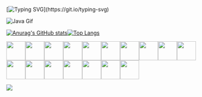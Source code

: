 [![Typing SVG](https://readme-typing-svg.demolab.com?font=Noto+Sans+Japanese&weight=900&size=35&pause=1000&color=8FF700&width=600&height=76&lines=Hi%2C+I'm+Redeem+Grimm...;A+Rare+Breed+Of+A+Human+Specie!)](https://git.io/typing-svg)

![Java Gif](https://user-images.githubusercontent.com/45304978/197178414-391a5285-2ea4-46ed-b6d9-58dfd9789fd1.gif)


[![Anurag's GitHub stats](https://github-readme-stats.vercel.app/api?username=Redeem-Grimm-Satoshi&show_icons=true&theme=radical)](https://github.com/anuraghazra/github-readme-stats)[![Top Langs](https://github-readme-stats.vercel.app/api/top-langs/?username=Redeem-Grimm-Satoshi&theme=radical&show_icons=true&langs_count=10&layout=compact)](https://github.com/anuraghazra/github-readme-stats)

<img height=50 src="https://cdn.jsdelivr.net/gh/devicons/devicon/icons/python/python-original.svg"/><img height=50 src="https://cdn.jsdelivr.net/gh/devicons/devicon/icons/java/java-original.svg"/><img height=50 src="https://cdn.jsdelivr.net/gh/devicons/devicon/icons/html5/html5-original.svg" /><img height=50 src="https://cdn.jsdelivr.net/gh/devicons/devicon/icons/css3/css3-original.svg" /><img height=50 src="https://cdn.jsdelivr.net/gh/devicons/devicon/icons/git/git-plain.svg"/><img height=50 src="https://cdn.jsdelivr.net/gh/devicons/devicon/icons/github/github-original.svg"/><img height=50 src="https://cdn.jsdelivr.net/gh/devicons/devicon/icons/androidstudio/androidstudio-original.svg" /><img height=50 src="https://cdn.jsdelivr.net/gh/devicons/devicon/icons/android/android-original.svg" /><img height=50 src="https://cdn.jsdelivr.net/gh/devicons/devicon/icons/julia/julia-original.svg" /><img height=50 src="https://cdn.jsdelivr.net/gh/devicons/devicon/icons/photoshop/photoshop-plain.svg" /><img height=50 src="https://cdn.jsdelivr.net/gh/devicons/devicon/icons/illustrator/illustrator-plain.svg" /><img height=50 src="https://cdn.jsdelivr.net/gh/devicons/devicon/icons/xd/xd-plain.svg" /><img height=50 src="https://cdn.jsdelivr.net/gh/devicons/devicon/icons/spring/spring-original.svg" /><img height=50 src="https://cdn.jsdelivr.net/gh/devicons/devicon/icons/jenkins/jenkins-original.svg" /><img height=50 src="https://cdn.jsdelivr.net/gh/devicons/devicon/icons/mysql/mysql-original.svg" /><img height=50 src="https://cdn.jsdelivr.net/gh/devicons/devicon/icons/c/c-original.svg" /><img height=50 src="https://cdn.jsdelivr.net/gh/devicons/devicon/icons/oracle/oracle-original.svg" />

[![](https://img.shields.io/badge/linkedin-%230077B5.svg?style=for-the-badge&logo=linkedin)](https://www.linkedin.com/in/zluvsand/)




<!---
Redeem-Grimm-Satoshi/Redeem-Grimm-Satoshi is a ✨ special ✨ repository because its `README.md` (this file) appears on your GitHub profile.
You can click the Preview link to take a look at your changes.
--->
